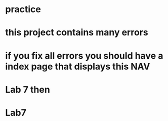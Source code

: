 # practice
# this project contains many errors
# if you fix all errors you should have a index page that displays this NAV
# Lab 7 then 
# Lab7
